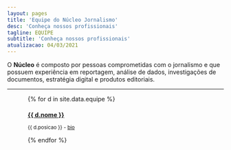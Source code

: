 ```yaml
---
layout: pages
title: 'Equipe do Núcleo Jornalismo'
desc: 'Conheça nossos profissionais'
tagline: EQUIPE
subtitle: 'Conheça nossos profissionais'
atualizacao: 04/03/2021
---
```


O **Núcleo** é composto por pessoas comprometidas com o jornalismo e que possuem experiência em reportagem, análise de dados, investigações de documentos, estratégia digital e produtos editoriais.

---

<div class="container" style="padding: 0 5% 0px;max-width:550px">

<div style="padding: 0 5% 0px;max-width:550px">

<div class="row">

{% for d in site.data.equipe %}


<div class="col-sm-6 col-lg-6" style="margin-bottom:5px;">

<h4 style="margin-bottom:0;"><a href="{{ site.baseurl }}/equipe/{{ d.twitter }}">{{ d.nome }}</a></h4>

<small>{{ d.posicao }} - <a href="{{ site.baseurl }}/equipe/{{ d.twitter }}">bio <i class="fas fa-link fa-sm"></i></a></small>

</div>

{% endfor %}

</div>
</div>
</div>
